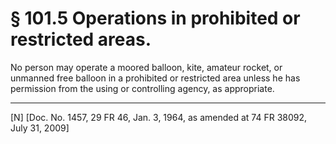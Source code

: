 # § 101.5   Operations in prohibited or restricted areas.

No person may operate a moored balloon, kite, amateur rocket, or unmanned free balloon in a prohibited or restricted area unless he has permission from the using or controlling agency, as appropriate. 



---

[N] [Doc. No. 1457, 29 FR 46, Jan. 3, 1964, as amended at 74 FR 38092, July 31, 2009] 





